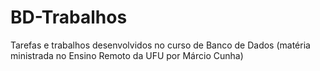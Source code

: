 # BD-Trabalhos
Tarefas e trabalhos desenvolvidos no curso de Banco de Dados (matéria ministrada no Ensino Remoto da UFU por Márcio Cunha)
